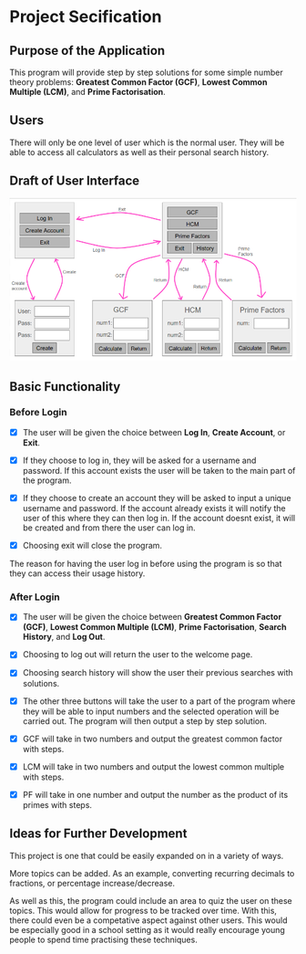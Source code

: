 # Project Secification

## Purpose of the Application

This program will provide step by step solutions for some simple number theory problems: **Greatest Common Factor (GCF)**, **Lowest Common Multiple (LCM)**, and **Prime Factorisation**. 

## Users

There will only be one level of user which is the normal user. They will be able to access all calculators as well as their personal search history.

## Draft of User Interface

![image](UIdesign.png)

## Basic Functionality 

### Before Login

- [x] The user will be given the choice between **Log In**, **Create Account**, or **Exit**. 

- [x] If they choose to log in, they will be asked for a username and password. If this account exists the user will be taken to the main part of the program.

- [x] If they choose to create an account they will be asked to input a unique username and password. If the account already exists it will notify the user of this where they can then log in. If the account doesnt exist, it will be created and from there the user can log in.

- [x] Choosing exit will close the program.

The reason for having the user log in before using the program is so that they can access their usage history.

### After Login

- [x] The user will be given the choice between **Greatest Common Factor (GCF)**, **Lowest Common Multiple (LCM)**, **Prime Factorisation**, **Search History**, and **Log Out**. 

- [x] Choosing to log out will return the user to the welcome page.

- [x] Choosing search history will show the user their previous searches with solutions.

- [x] The other three buttons will take the user to a part of the program where they will be able to input numbers and the selected operation will be carried out. The program will then output a step by step solution.

- [x] GCF will take in two numbers and output the greatest common factor with steps.

- [x] LCM will take in two numbers and output the lowest common multiple with steps.

- [x] PF will take in one number and output the number as the product of its primes with steps.

## Ideas for Further Development

This project is one that could be easily expanded on in a variety of ways.

More topics can be added. As an example, converting recurring decimals to fractions, or percentage increase/decrease.

As well as this, the program could include an area to quiz the user on these topics. This would allow for progress to be tracked over time. With this, there could even be a competative aspect against other users. This would be especially good in a school setting as it would really encourage young people to spend time practising these techniques.
